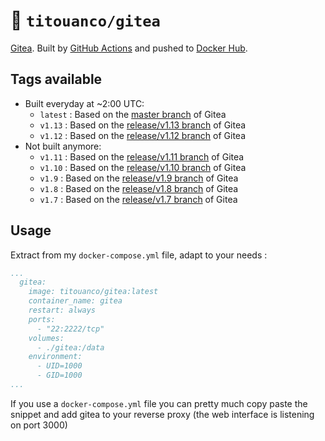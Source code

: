 # 🐳 `titouanco/gitea`

[Gitea](https://gitea.io). Built by [GitHub Actions](https://github.com/titouanco/docker-gitea/actions) and pushed to [Docker Hub](https://hub.docker.com/r/titouanco/gitea/).

## Tags available

- Built everyday at ~2:00 UTC:
  - `latest` : Based on the [master branch](https://github.com/go-gitea/gitea/tree/master) of Gitea
  - `v1.13` : Based on the [release/v1.13 branch](https://github.com/go-gitea/gitea/tree/release/v1.13) of Gitea
  - `v1.12` : Based on the [release/v1.12 branch](https://github.com/go-gitea/gitea/tree/release/v1.12) of Gitea
- Not built anymore:
  - `v1.11` : Based on the [release/v1.11 branch](https://github.com/go-gitea/gitea/tree/release/v1.11) of Gitea
  - `v1.10` : Based on the [release/v1.10 branch](https://github.com/go-gitea/gitea/tree/release/v1.10) of Gitea
  - `v1.9` : Based on the [release/v1.9 branch](https://github.com/go-gitea/gitea/tree/release/v1.9) of Gitea
  - `v1.8` : Based on the [release/v1.8 branch](https://github.com/go-gitea/gitea/tree/release/v1.8) of Gitea
  - `v1.7` : Based on the [release/v1.7 branch](https://github.com/go-gitea/gitea/tree/release/v1.7) of Gitea

## Usage

Extract from my `docker-compose.yml` file, adapt to your needs :

```yaml
...
  gitea:
    image: titouanco/gitea:latest
    container_name: gitea
    restart: always
    ports:
      - "22:2222/tcp"
    volumes:
      - ./gitea:/data
    environment:
      - UID=1000
      - GID=1000
...
```

If you use a `docker-compose.yml` file you can pretty much copy paste the snippet and add gitea to your reverse proxy (the web interface is listening on port 3000)
